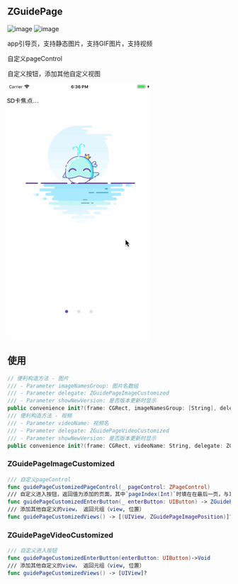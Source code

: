 ## ZGuidePage

![image](https://img.shields.io/badge/platform-iOS-yellow.svg)  ![image](https://img.shields.io/badge/support-swift%204%2B-green.svg)

app引导页，支持静态图片，支持GIF图片，支持视频

自定义pageControl

自定义按钮，添加其他自定义视图

![image](https://github.com/MQZHot/ZGuidePage/raw/master/picture.gif)

## 使用
```swift
// 便利构造方法 - 图片
/// - Parameter imageNamesGroup: 图片名数组
/// - Parameter delegate: ZGuidePageImageCustomized
/// - Parameter showNewVersion: 是否版本更新时显示
public convenience init?(frame: CGRect, imageNamesGroup: [String], delegate: ZGuidePageImageCustomized, showNewVersion: Bool = false)
/// 便利构造方法 - 视频
/// - Parameter videoName: 视频名
/// - Parameter delegate: ZGuidePageVideoCustomized
/// - Parameter showNewVersion: 是否版本更新时显示
public convenience init?(frame: CGRect, videoName: String, delegate: ZGuidePageVideoCustomized, showNewVersion: Bool = false)
```
### ZGuidePageImageCustomized
```swift
/// 自定义pageControl
func guidePageCustomizedPageControl(_ pageControl: ZPageControl)
/// 自定义进入按钮，返回值为添加的页面，其中`pageIndex(Int)`时填在在最后一页，与Int无关
func guidePageCustomizedEnterButton(_ enterButton: UIButton) -> ZGuidePageImagePosition
/// 添加其他自定义的view， 返回元组（view, 位置）
func guidePageCustomizedViews() -> [(UIView, ZGuidePageImagePosition)]?
```
### ZGuidePageVideoCustomized
```swift
/// 自定义进入按钮
func guidePageCustomizedEnterButton(enterButton: UIButton)->Void
/// 添加其他自定义的view， 返回元组（view, 位置）
func guidePageCustomizedViews() -> [UIView]?
```
